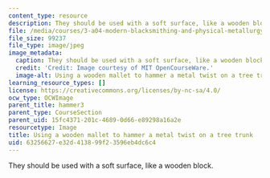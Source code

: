 ```yaml
---
content_type: resource
description: They should be used with a soft surface, like a wooden block.
file: /media/courses/3-a04-modern-blacksmithing-and-physical-metallurgy-fall-2008/63256627e32d413899f23596eb4dc6c4_026.jpg
file_size: 99237
file_type: image/jpeg
image_metadata:
  caption: They should be used with a soft surface, like a wooden block.
  credit: 'Credit: Image courtesy of MIT OpenCourseWare.'
  image-alt: Using a wooden mallet to hammer a metal twist on a tree trunk.
learning_resource_types: []
license: https://creativecommons.org/licenses/by-nc-sa/4.0/
ocw_type: OCWImage
parent_title: hammer3
parent_type: CourseSection
parent_uid: 15fc4371-201c-4689-0d66-e89298a16a2e
resourcetype: Image
title: Using a wooden mallet to hammer a metal twist on a tree trunk
uid: 63256627-e32d-4138-99f2-3596eb4dc6c4
---
```

They should be used with a soft surface, like a wooden block.